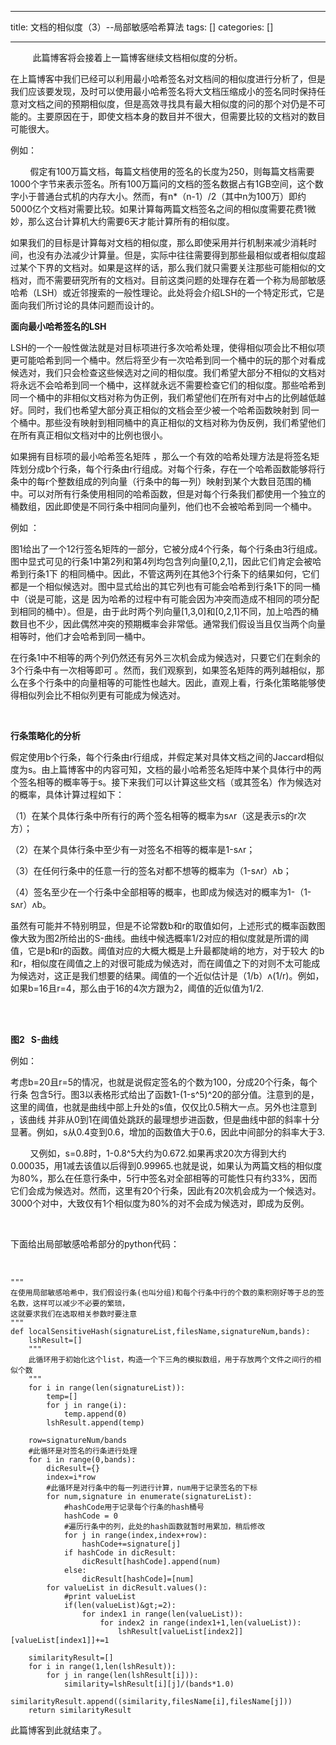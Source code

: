 
--- 
title:  文档的相似度（3）--局部敏感哈希算法 
tags: []
categories: [] 

---
         此篇博客将会接着上一篇博客继续文档相似度的分析。

在上篇博客中我们已经可以利用最小哈希签名对文档间的相似度进行分析了，但是我们应该要发现，及时可以使用最小哈希签名将大文档压缩成小的签名同时保持任意对文档之间的预期相似度，但是高效寻找具有最大相似度的问的那个对仍是不可能的。主要原因在于，即使文档本身的数目并不很大，但需要比较的文档对的数目可能很大。

例如：

        假定有100万篇文档，每篇文档使用的签名的长度为250，则每篇文档需要1000个字节来表示签名。所有100万篇问的文档的签名数据占有1GB空间，这个数字小于普通台式机的内存大小。然而，有n*（n-1）/2（其中n为100万）即约5000亿个文档对需要比较。如果计算每两篇文档签名之间的相似度需要花费1微妙，那么这台计算机大约需要6天才能计算所有的相似度。

如果我们的目标是计算每对文档的相似度，那么即使采用并行机制来减少消耗时间，也没有办法减少计算量。但是，实际中往往需要得到那些最相似或者相似度超过某个下界的文档对。如果是这样的话，那么我们就只需要关注那些可能相似的文档对，而不需要研究所有的文档对。目前这类问题的处理存在着一个称为局部敏感哈希（LSH）或近邻搜索的一般性理论。此处将会介绍LSH的一个特定形式，它是面向我们所讨论的具体问题而设计的。

**面向最小哈希签名的LSH**

LSH的一个一般性做法就是对目标项进行多次哈希处理，使得相似项会比不相似项更可能哈希到同一个桶中。然后将至少有一次哈希到同一个桶中的玩的那个对看成候选对，我们只会检查这些候选对之间的相似度。我们希望大部分不相似的文档对将永远不会哈希到同一个桶中，这样就永远不需要检查它们的相似度。那些哈希到同一个桶中的非相似文档对称为伪正例，我们希望他们在所有对中占的比例越低越好。同时，我们也希望大部分真正相似的文档会至少被一个哈希函数映射到 同一个桶中。那些没有映射到相同桶中的真正相似的文档对称为伪反例，我们希望他们在所有真正相似文档对中的比例也很小。

如果拥有目标项的最小哈希签名矩阵 ，那么一个有效的哈希处理方法是将签名矩阵划分成b个行条，每个行条由r行组成。对每个行条，存在一个哈希函数能够将行条中的每r个整数组成的列向量（行条中的每一列）映射到某个大数目范围的桶中。可以对所有行条使用相同的哈希函数，但是对每个行条我们都使用一个独立的桶数组，因此即使是不同行条中相同向量列，他们也不会被哈希到同一个桶中。

例如 ：

图1给出了一个12行签名矩阵的一部分，它被分成4个行条，每个行条由3行组成。图中显式可见的行条1中第2列和第4列均包含列向量[0,2,1]，因此它们肯定会被哈希到行条1下 的相同桶中。因此，不管这两列在其他3个行条下的结果如何，它们都是一个相似候选对。图中显式给出的其它列也有可能会哈希到行条1下的同一桶中（说是可能，这是 因为哈希的过程中有可能会因为冲突而造成不相同的项分配到相同的桶中）。但是，由于此时两个列向量[1,3,0]和[0,2,1]不同，加上哈西的桶数目也不少，因此偶然冲突的预期概率会非常低。通常我们假设当且仅当两个向量相等时，他们才会哈希到同一桶中。

在行条1中不相等的两个列仍然还有另外三次机会成为候选对，只要它们在剩余的3个行条中有一次相等即可 。然而，我们观察到，如果签名矩阵的两列越相似，那么在多个行条中的向量相等的可能性也越大。因此，直观上看，行条化策略能够使得相似列会比不相似列更有可能成为候选对。

                                                        <img alt="" src="https://img-blog.csdn.net/20170319193148130?watermark/2/text/aHR0cDovL2Jsb2cuY3Nkbi5uZXQvcXFfMjk4ODM1OTE=/font/5a6L5L2T/fontsize/400/fill/I0JBQkFCMA==/dissolve/70/gravity/Center">

**行条策略化的分析**

假定使用b个行条，每个行条由r行组成，并假定某对具体文档之间的Jaccard相似度为s。由上篇博客中的内容可知，文档的最小哈希签名矩阵中某个具体行中的两个签名相等的概率等于s。接下来我们可以计算这些文档（或其签名）作为候选对的概率，具体计算过程如下：

（1）在某个具体行条中所有行的两个签名相等的概率为sʌr（这是表示s的r次方）；

（2）在某个具体行条中至少有一对签名不相等的概率是1-sʌr；

（3）在任何行条中的任意一行的签名对都不想等的概率为（1-sʌr）ʌb；

（4）签名至少在一个行条中全部相等的概率，也即成为候选对的概率为1-（1-sʌr）ʌb。

虽然有可能并不特别明显，但是不论常数b和r的取值如何，上述形式的概率函数图像大致为图2所给出的S-曲线。曲线中候选概率1/2对应的相似度就是所谓的阈值，它是b和r的函数。阈值对应的大概大概是上升最都陡峭的地方，对于较大 的b和r，相似度在阈值之上的对很可能成为候选对，而在阈值之下的对则不太可能成为候选对，这正是我们想要的结果。阈值的一个近似估计是（1/b）ʌ(1/r)。例如，如果b=16且r=4，那么由于16的4次方跟为2，阈值的近似值为1/2.

                                                    <img alt="" src="https://img-blog.csdn.net/20170319195353357?watermark/2/text/aHR0cDovL2Jsb2cuY3Nkbi5uZXQvcXFfMjk4ODM1OTE=/font/5a6L5L2T/fontsize/400/fill/I0JBQkFCMA==/dissolve/70/gravity/Center">

                                                                                                                                **图2   S-曲线**

例如：

考虑b=20且r=5的情况，也就是说假定签名的个数为100，分成20个行条，每个行条 包含5行。图3以表格形式给出了函数1-(1-s^5)^20的部分值。注意到的是，这里的阈值，也就是曲线中部上升处的s值，仅仅比0.5稍大一点。另外也注意到 ，该曲线 并非从0到1在阈值处跳跃的最理想步进函数，但是曲线中部的斜率十分显著。例如，s从0.4变到0.6，增加的函数值大于0.6，因此中间部分的斜率大于3.

        又例如，s=0.8时，1-0.8^5大约为0.672.如果再求20次方得到大约0.00035，用1减去该值以后得到0.99965.也就是说，如果认为两篇文档的相似度为80%，那么在任意行条中，5行中签名对全部相等的可能性只有约33%，因而它们会成为候选对。然而，这里有20个行条，因此有20次机会成为一个候选对。3000个对中，大致仅有1个相似度为80%的对不会成为候选对，即成为反例。

                                                                               <img alt="" src="https://img-blog.csdn.net/20170319200805349?watermark/2/text/aHR0cDovL2Jsb2cuY3Nkbi5uZXQvcXFfMjk4ODM1OTE=/font/5a6L5L2T/fontsize/400/fill/I0JBQkFCMA==/dissolve/70/gravity/Center">

下面给出局部敏感哈希部分的python代码：

 

```
"""
在使用局部敏感哈希中，我们假设行条(也叫分组)和每个行条中行的个数的乘积刚好等于总的签名数，这样可以减少不必要的繁琐，
这就要求我们在选取相关参数时要注意
"""
def localSensitiveHash(signatureList,filesName,signatureNum,bands):
    lshResult=[]
    """
    此循环用于初始化这个list，构造一个下三角的模拟数组，用于存放两个文件之间行的相似个数
    """
    for i in range(len(signatureList)):
        temp=[]
        for j in range(i):
            temp.append(0)
        lshResult.append(temp)

    row=signatureNum/bands
    #此循环是对签名的行条进行处理
    for i in range(0,bands):
        dicResult={}
        index=i*row
        #此循环是对行条中的每一列进行计算，num用于记录签名的下标
        for num,signature in enumerate(signatureList):
            #hashCode用于记录每个行条的hash桶号
            hashCode = 0
            #遍历行条中的列，此处的hash函数就暂时用累加，稍后修改
            for j in range(index,index+row):
                hashCode+=signature[j]
            if hashCode in dicResult:
                dicResult[hashCode].append(num)
            else:
                dicResult[hashCode]=[num]
        for valueList in dicResult.values():
            #print valueList
            if(len(valueList)&gt;=2):
                for index1 in range(len(valueList)):
                    for index2 in range(index1+1,len(valueList)):
                        lshResult[valueList[index2]][valueList[index1]]+=1

    similarityResult=[]
    for i in range(1,len(lshResult)):
        for j in range(len(lshResult[i])):
            similarity=lshResult[i][j]/(bands*1.0)
            similarityResult.append((similarity,filesName[i],filesName[j]))
    return similarityResult
```

此篇博客到此就结束了。  

 

 

 
